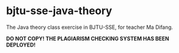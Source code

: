 # bjtu-sse-java-theory
The Java theory class exercise in BJTU-SSE, for teacher Ma Difang.

**DO NOT COPY! THE PLAGIARISM CHECKING SYSTEM HAS BEEN DEPLOYED!** 

